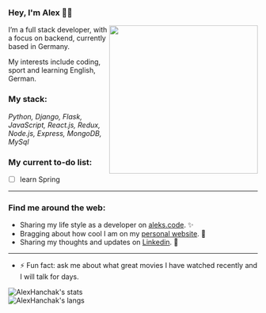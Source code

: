### Hey, I'm Alex 👋🏻

<img align="right" height="300" src="https://hanchakweb.firebaseapp.com/static/media/portfolioImg.231e71a7.WebP">


I’m a full stack developer, with a focus on backend, currently based in Germany.

My interests include coding, sport and learning English, German.

### My stack:
*Python, Django, Flask, JavaScript, React.js, Redux, Node.js, Express, MongoDB, MySql*


### My current to-do list:
- [ ] learn Spring


---
### Find me around the web:

- Sharing my life style as a developer on [aleks.code](https://www.instagram.com/aleks.code/). ✨
- Bragging about how cool I am on my [personal website](https://hanchakweb.firebaseapp.com/). 💛
- Sharing my thoughts and updates on [Linkedin](https://www.linkedin.com/in/oleksandrhanchak/). 💼


---
- ⚡ Fun fact: ask me about what great movies I have watched recently and I will talk for days.

<section class="flex flex-wrap mt-3">
<div class="w-full lg:w-1/2 p-1 hidden dark:block"><img class="w-full" src="https://github-readme-stats.vercel.app/api?username=AlexHanchak&amp;show_icons=true&amp;theme=tokyonight" alt="AlexHanchak's stats"></div>
<div class="w-full lg:w-1/2 p-1 hidden dark:block"><img class="w-full" src="https://github-readme-stats.vercel.app/api/top-langs/?username=AlexHanchak&amp;layout=compact&amp;theme=tokyonight" alt="AlexHanchak's langs"></div>
</section>
